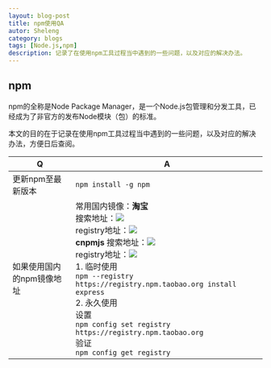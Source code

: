 ```yaml
---
layout: blog-post
title: npm使用QA
autor: Sheleng
category: blogs
tags: [Node.js,npm]
description: 记录了在使用npm工具过程当中遇到的一些问题，以及对应的解决办法。
---
```

## npm
npm的全称是Node Package Manager，是一个Node.js包管理和分发工具，已经成为了非官方的发布Node模块（包）的标准。

本文的目的在于记录在使用npm工具过程当中遇到的一些问题，以及对应的解决办法，方便日后查阅。

|  Q  |  A  |
| --- | --- |
| 更新npm至最新版本 | `npm install -g npm` |
| 如果使用国内的npm镜像地址 | 常用国内镜像：**淘宝** <br> 搜索地址：![](http://npm.taobao.org/) <br> registry地址：![](http://registry.npm.taobao.org/) <br> **cnpmjs** 搜索地址：![](http://cnpmjs.org/) <br> registry地址：![](http://r.cnpmjs.org/) <br> 1. 临时使用 <br> `npm --registry https://registry.npm.taobao.org install express` <br> 2. 永久使用 <br> 设置 <br> `npm config set registry https://registry.npm.taobao.org` <br> 验证 <br> `npm config get registry` |